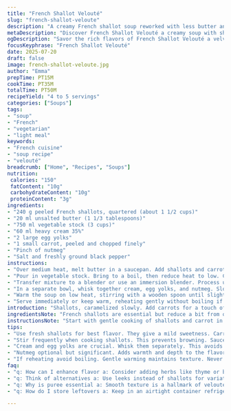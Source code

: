 ```yaml
---
title: "French Shallot Velouté"
slug: "french-shallot-veloute"
description: "A creamy French shallot soup reworked with less butter and chicken broth swapped for vegetable stock. Carrots added for hint sweetness. Egg yolks and cream still thicken and enrich but with less volume. Cooking times adjusted slightly. Four to five servings yield. Ideal as a starter or light lunch."
metaDescription: "Discover French Shallot Velouté a creamy soup with shallots carrots and a hint of nutmeg Ideal for a light meal or starter"
ogDescription: "Savor the rich flavors of French Shallot Velouté a velvety soup with shallots carrots and a touch of cream Perfect for any occasion"
focusKeyphrase: "French Shallot Velouté"
date: 2025-07-20
draft: false
image: french-shallot-veloute.jpg
author: "Emma"
prepTime: PT15M
cookTime: PT35M
totalTime: PT50M
recipeYield: "4 to 5 servings"
categories: ["Soups"]
tags:
- "soup"
- "French"
- "vegetarian"
- "light meal"
keywords:
- "French cuisine"
- "soup recipe"
- "velouté"
breadcrumb: ["Home", "Recipes", "Soups"]
nutrition: 
 calories: "150"
 fatContent: "10g"
 carbohydrateContent: "10g"
 proteinContent: "3g"
ingredients:
- "240 g peeled French shallots, quartered (about 1 1/2 cups)"
- "20 ml unsalted butter (1 1/3 tablespoons)"
- "750 ml vegetable stock (3 cups)"
- "60 ml heavy cream 35%"
- "2 large egg yolks"
- "1 small carrot, peeled and chopped finely"
- "Pinch of nutmeg"
- "Salt and freshly ground black pepper"
instructions:
- "Over medium heat, melt butter in a saucepan. Add shallots and carrot pieces. Cook gently until softened, about 8 minutes, stirring occasionally but not browning."
- "Pour in vegetable stock. Bring to a boil, then reduce heat to low. Cover and simmer gently for approximately 25 minutes until shallots and carrot are very tender."
- "Transfer mixture to a blender or use an immersion blender. Process until completely smooth. Return puree to saucepan."
- "In a separate bowl, whisk together cream, egg yolks, and nutmeg. Slowly drizzle this mixture into the hot puree while stirring constantly to avoid curdling."
- "Warm the soup on low heat, stirring with a wooden spoon until slightly thickened but never boiling, about 3 to 5 minutes. Season with salt and pepper to taste."
- "Serve immediately or keep warm, reheating gently without boiling if needed."
introduction: "Shallots, caramelized slowly. Add carrots for a touch of natural sweetness. Butter reduced but still important. Vegetable stock swaps from traditional chicken—more neutral, light. Slow simmer, gentleness matters. Puree into a creamy consistency, no chunks. Yolks and cream mixed separately. Add carefully, stirring nonstop. Heat low, thickening but no boiling. Nutmeg comes in for subtle warmth. Salt and pepper adjust sharpness and balance. Ideal for chilled evenings or as a starter before a heavier meal. Takes about 50 minutes total, mostly hands-off simmering. The result? Velvety texture, mild sharpness tempered by cream and sweetness."
ingredientsNote: "French shallots are essential but reduce a bit from original amounts to balance the added carrot. Butter trimmed to keep richness without heaviness. Vegetable stock replaces chicken broth, making the velouté suitable for those preferring no meat base. The carrot is purposely small and finely chopped to integrate smoothly after blending, adding body and a slightly sweet undertone. Cream and yolks stay; key for giving the soup its classic velvety finish and to thicken gently without flour or starch. Nutmeg is optional but adds subtle spice serving as a flavor lift. Salt and pepper as always, to clear bitterness and round flavors."
instructionsNote: "Start with gentle cooking of shallots and carrot in butter—low heat to soften without browning. Add stock and simmer covered to get veggies very tender, about 25 minutes. Blending must be thorough for smoothness—pass through a sieve if preferred but not necessary. Whisk cream and yolks with a pinch of nutmeg separately, very important to temper by slow addition to avoid scrambling eggs. Stir constantly during incorporation. Low and slow warming the finished soup thickens without breaking texture. Never boil soup after yolks added. Season last adjusting salt and pepper carefully. If holding, reheat gently to preserve texture. Serve warm, garnish optional."
tips:
- "Use fresh shallots for best flavor. They give a mild sweetness. Carrots are small. Chop finely. Blend all until smooth. Velouté must be creamy not chunky."
- "Stir frequently when cooking shallots. This prevents browning. Sauces shouldn’t burn. Low heat preserves flavors. Gentle cooking is key here, wait for tenderness."
- "Cream and egg yolks are crucial. Whisk them separately. This avoids scrambling eggs in soup. As you incorporate them, remember to stir non-stop."
- "Nutmeg optional but significant. Adds warmth and depth to the flavor. Choose a pinch to start. Adjust according to taste. It’s subtle but noticeable."
- "If reheating avoid boiling. Gentle warming maintains texture. Never overheat. Perfect for chilled days or starters. A light soup that feels indulgent."
faq:
- "q: How can I enhance flavor a: Consider adding herbs like thyme or bay leaf. Balance is important not overpowering though."
- "q: Think of alternatives a: Use leeks instead of shallots for variation. Leeks offer sweetness too. More options bring new tastes."
- "q: Why is puree essential a: Smooth texture is a hallmark of velouté. It elevates the experience. No chunks dull flavor meaning additional blending."
- "q: How do I store leftovers a: Keep in an airtight container refrigerated. Consume within three days for best taste. Reheat gently and watch texture."

---
```

